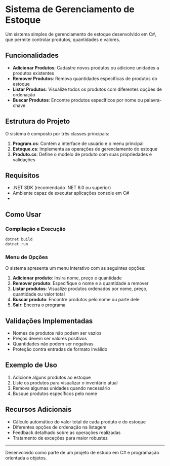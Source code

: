 # Sistema de Gerenciamento de Estoque

Um sistema simples de gerenciamento de estoque desenvolvido em C#, que permite controlar produtos, quantidades e valores.

## Funcionalidades

- **Adicionar Produtos**: Cadastre novos produtos ou adicione unidades a produtos existentes
- **Remover Produtos**: Remova quantidades específicas de produtos do estoque
- **Listar Produtos**: Visualize todos os produtos com diferentes opções de ordenação
- **Buscar Produtos**: Encontre produtos específicos por nome ou palavra-chave

## Estrutura do Projeto

O sistema é composto por três classes principais:

1. **Program.cs**: Contém a interface de usuário e o menu principal
2. **Estoque.cs**: Implementa as operações de gerenciamento do estoque
3. **Produto.cs**: Define o modelo de produto com suas propriedades e validações

## Requisitos

- .NET SDK (recomendado .NET 6.0 ou superior)
- Ambiente capaz de executar aplicações console em C#
- 
## Como Usar

### Compilação e Execução

```bash
dotnet build
dotnet run
```

### Menu de Opções

O sistema apresenta um menu interativo com as seguintes opções:

1. **Adicionar produto**: Insira nome, preço e quantidade
2. **Remover produto**: Especifique o nome e a quantidade a remover
3. **Listar produtos**: Visualize produtos ordenados por nome, preço, quantidade ou valor total
4. **Buscar produto**: Encontre produtos pelo nome ou parte dele
5. **Sair**: Encerra o programa

## Validações Implementadas

- Nomes de produtos não podem ser vazios
- Preços devem ser valores positivos
- Quantidades não podem ser negativas
- Proteção contra entradas de formato inválido

## Exemplo de Uso

1. Adicione alguns produtos ao estoque
2. Liste os produtos para visualizar o inventário atual
3. Remova algumas unidades quando necessário
4. Busque produtos específicos pelo nome

## Recursos Adicionais

- Cálculo automático do valor total de cada produto e do estoque
- Diferentes opções de ordenação na listagem
- Feedback detalhado sobre as operações realizadas
- Tratamento de exceções para maior robustez

---

Desenvolvido como parte de um projeto de estudo em C# e programação orientada a objetos.
